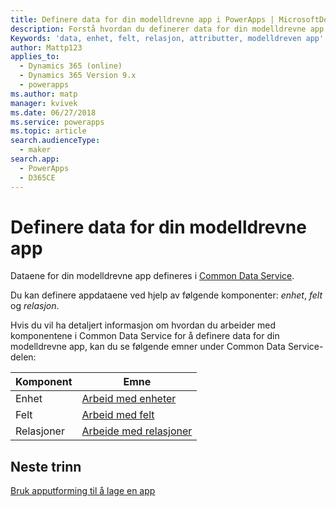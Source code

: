```yaml
---
title: Definere data for din modelldrevne app i PowerApps | MicrosoftDocs
description: Forstå hvordan du definerer data for din modelldrevne app
Keywords: 'data, enhet, felt, relasjon, attributter, modelldreven app'
author: Mattp123
applies_to:
  - Dynamics 365 (online)
  - Dynamics 365 Version 9.x
  - powerapps
ms.author: matp
manager: kvivek
ms.date: 06/27/2018
ms.service: powerapps
ms.topic: article
search.audienceType:
  - maker
search.app:
  - PowerApps
  - D365CE
---
```

# <a name="define-data-for-your-model-driven-app"></a>Definere data for din modelldrevne app

Dataene for din modelldrevne app defineres i [Common Data Service](../common-data-service/data-platform-intro.md). 

Du kan definere appdataene ved hjelp av følgende komponenter: *enhet*, *felt* og *relasjon*.

Hvis du vil ha detaljert informasjon om hvordan du arbeider med komponentene i Common Data Service for å definere data for din modelldrevne app, kan du se følgende emner under Common Data Service-delen:

|Komponent |Emne|
|-----|----|
|Enhet| [Arbeid med enheter](../common-data-service/entity-overview.md)|
|Felt| [Arbeid med felt](../common-data-service/fields-overview.md)|
|Relasjoner| [Arbeide med relasjoner](../common-data-service/relationships-overview.md)|

## <a name="next-step"></a>Neste trinn

[Bruk apputforming til å lage en app](design-custom-business-apps-using-app-designer.md)
